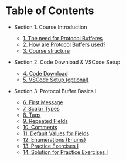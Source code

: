 # Table of Contents

* Section 1. Course Introduction
  * [1. The need for Protocol Bufferes](01-course-introduction/01-the-need-for-protocol-buffers.md)
  * [2. How are Protocol Buffers used?](01-course-introduction/02-how-are-protocol-buffers-used)
  * [3. Course structure](01-course-introduction/03-course-structure.md)

* Section 2. Code Download & VSCode Setup
  * [4. Code Download](02-code-download-and-vscode-setup/04-code-download.md)
  * [5. VSCode Setup (optional)](02-code-download-and-vscode-setup/05-vscode-setup.md)

* Section 3. Protocol Buffer Basics I
  * [6. First Message](03-protocol-buffers-basics-i/06-first-message.md)
  * [7. Scalar Types](03-protocol-buffers-basics-i/07-Scalar-Types.md)
  * [8. Tags](03-protocol-buffers-basics-i/08-tags.md)
  * [9. Repeated Fields](03-protocol-buffers-basics-i/09-repeated-fields.md)
  * [10. Comments](03-protocol-buffers-basics-i/10-comments.md)
  * [11. Default Values for Fields](03-protocol-buffers-basics-i/11-default-values-for-fields.md)
  * [12. Enumerations (Enums)](03-protocol-buffers-basics-i/12-enumerations-enums.md)
  * [13. Practice Exercises I](03-protocol-buffers-basics-i/13-practice-exercises-i.md)
  * [14. Solution for Practice Exercises I](03-protocol-buffers-basics-i/14-solution-for-practice-exercises-i.md)